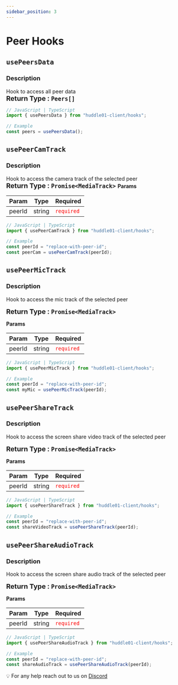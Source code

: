 ```yaml
---
sidebar_position: 3
---
```


# Peer Hooks

## `usePeersData`

### Description

Hook to access all peer data
<br/>
<font size="4"> **Return Type : `Peers[]`** </font>

```jsx
// JavaScript | TypeScript
import { usePeersData } from "huddle01-client/hooks";

// Example
const peers = usePeersData();

```

## `usePeerCamTrack`

### Description

Hook to access the camera track of the selected peer
<br/>
<font size="4"> **Return Type : `Promise<MediaTrack>`** </font>
**Params**

| Param  | Type   | Required                            |
| ------ | ------ | ----------------------------------- |
| peerId | string | <font color="red">`required`</font> |

```jsx
// JavaScript | TypeScript
import { usePeerCamTrack } from "huddle01-client/hooks";

// Example
const peerId = "replace-with-peer-id";
const peerCam = usePeerCamTrack(peerId);

```

## `usePeerMicTrack`

### Description

Hook to access the mic track of the selected peer

<font size="4"> **Return Type : `Promise<MediaTrack>`** </font>

**Params**

| Param  | Type   | Required                            |
| ------ | ------ | ----------------------------------- |
| peerId | string | <font color="red">`required`</font> |

```jsx
// JavaScript | TypeScript
import { usePeerMicTrack } from "huddle01-client/hooks";

// Example
const peerId = "replace-with-peer-id";
const myMic = usePeerMicTrack(peerId);

```

## `usePeerShareTrack`

### Description

Hook to access the screen share video track of the selected peer

<font size="4"> **Return Type : `Promise<MediaTrack>`** </font>

**Params**

| Param  | Type   | Required                            |
| ------ | ------ | ----------------------------------- |
| peerId | string | <font color="red">`required`</font> |

```jsx
// JavaScript | TypeScript
import { usePeerShareTrack } from "huddle01-client/hooks";

// Example
const peerId = "replace-with-peer-id";
const shareVideoTrack = usePeerShareTrack(peerId);

```

## `usePeerShareAudioTrack`

### Description

Hook to access the screen share audio track of the selected peer

<font size="4"> **Return Type : `Promise<MediaTrack>`** </font>

**Params**

| Param  | Type   | Required                            |
| ------ | ------ | ----------------------------------- |
| peerId | string | <font color="red">`required`</font> |

```jsx
// JavaScript | TypeScript
import { usePeerShareAudioTrack } from "huddle01-client/hooks";

// Example
const peerId = "replace-with-peer-id";
const shareAudioTrack = usePeerShareAudioTrack(peerId);

```

💡 For any help reach out to us on
[Discord](https://discord.com/invite/EYqfS32jYc)
